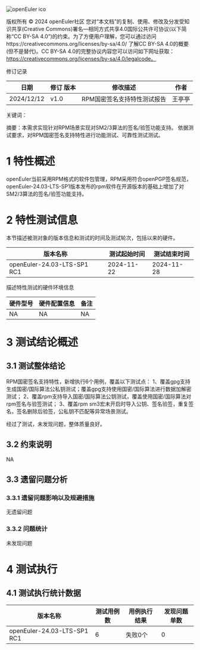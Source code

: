 ![openEuler ico](../../images/openEuler.png)

版权所有 © 2024  openEuler社区
您对“本文档”的复制、使用、修改及分发受知识共享(Creative Commons)署名—相同方式共享4.0国际公共许可协议(以下简称“CC BY-SA 4.0”)的约束。为了方便用户理解，您可以通过访问https://creativecommons.org/licenses/by-sa/4.0/ 了解CC BY-SA 4.0的概要 (但不是替代)。CC BY-SA 4.0的完整协议内容您可以访问如下网址获取：https://creativecommons.org/licenses/by-sa/4.0/legalcode。

修订记录

| 日期      | 修订   版本 | 修改描述                | 作者   |
| --------- | ----------- | ----------------------- | ------ |
| 2024/12/12 | v1.0        | RPM国密签名支持特性测试报告 | 王亭亭 |

关键词： 

摘要：本需求实现针对RPM场景实现对SM2/3算法的签名/验签功能支持。
依据测试要求，对RPM国密签名支持特性进行功能测试、可靠性测试测试。

# 1     特性概述
openEuler当前采用RPM格式的软件包管理，RPM采用符合openPGP签名规范，openEuler-24.03-LTS-SP1版本发布的rpm软件在开源版本的基础上增加了对SM2/3算法的签名/验签功能支持。


# 2     特性测试信息

本节描述被测对象的版本信息和测试的时间及测试轮次，包括以来的硬件。

| 版本名称                    | 测试起始时间 | 测试结束时间 |
| --------------------------- | ------------ | ------------ |
| openEuler-24.03-LTS-SP1 RC1 | 2024-11-22   | 2024-11-28   |

描述特性测试的硬件环境信息

| 硬件型号                  | 硬件配置信息                              | 备注                   |
| ------------------------ | ----------------------------------------- | ---------------------- |
| NA | NA |    NA     |

# 3     测试结论概述

## 3.1   测试整体结论

RPM国密签名支持特性，新增执行6个用例，覆盖以下测试点：
1、覆盖gpg支持生成国密/国际算法公私钥测试；覆盖gpg支持使用国密/国际算法进行数据加解密测试；
2、覆盖rpm支持导入国密/国际算法公钥测试，覆盖使用国密/国际算法对rpm签名与验签测试；
3、覆盖rpm sm3宏未开启时导入公钥、签名验签，重复签名，签名删除后验签，公私钥不匹配等异常场景测试。

经过了测试，未发现问题，整体质量良好。

## 3.2   约束说明

NA

## 3.3   遗留问题分析

### 3.3.1 遗留问题影响以及规避措施

无遗留问题

### 3.3.2 问题统计

未发现问题

# 4     测试执行

## 4.1   测试执行统计数据


| 版本名称                    | 测试用例数 | 用例执行结果       | 发现问题单数 |
| --------------------------- | ---------- | ------------------ | ------------ |
| openEuler-24.03-LTS-SP1 RC1 |   6       | 失败0个 | 0            |

